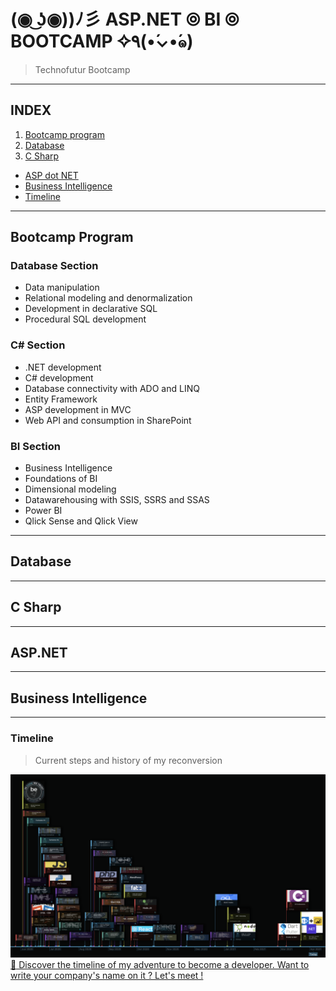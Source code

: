 #  (◉ ͜ʖ◉))ﾉ彡 ASP.NET ⦾ BI ⦾ BOOTCAMP ✧٩(•́⌄•́๑)
> Technofutur Bootcamp 



---

##  INDEX

1.  [Bootcamp program](#bootcamp-program)
2.  [Database](#Database)
3.  [C Sharp](#c-sharp)
- [ASP dot NET](#asp-.net)
- [Business Intelligence](#business-intelligence)
- [Timeline](#timeline)


---

##  Bootcamp Program

### Database Section

-   Data manipulation
-   Relational modeling and denormalization 
-   Development in declarative SQL
-   Procedural SQL development

### C# Section

-   .NET development
-   C# development
-   Database connectivity with ADO and LINQ
-   Entity Framework
-   ASP development in MVC
-   Web API and consumption in SharePoint

### BI Section 

-   Business Intelligence
-   Foundations of BI
-   Dimensional modeling
-   Datawarehousing with SSIS, SSRS and SSAS
-   Power BI
-   Qlick Sense and Qlick View

---

##  Database



---

##  C Sharp



---

##  ASP.NET



---

##  Business Intelligence




---

### Timeline
> Current steps and history of my reconversion

![Timeline](images/Timeline-21-04-05.png "Reconversion Timeline")
[:calendar: Discover the timeline of my adventure to become a developer. Want to write your company's name on it ? Let's meet !](https://timelines.gitkraken.com/timeline/2e12cc334eb0406b84bf7a6339e666c4?range=2020-05-26_2021-08-02)
